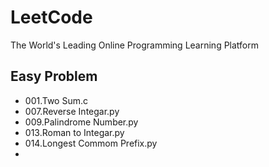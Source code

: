 # LeetCode
The World's Leading Online Programming Learning Platform
>
## Easy Problem
- 001.Two Sum.c
- 007.Reverse Integar.py
- 009.Palindrome Number.py
- 013.Roman to Integar.py
- 014.Longest Commom Prefix.py
-
>
